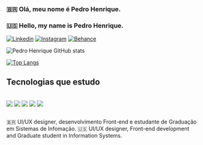 ### 🇧🇷 Olá, meu nome é Pedro Henrique.
### 🇺🇸 Hello, my name is Pedro Henrique.

[![Linkedin](https://img.shields.io/badge/LinkedIn-0077B5?style=for-the-badge&logo=linkedin&logoColor=white)](https://www.linkedin.com/in/pedro-henrique-ribeiro-martins-2b87b0233/)
[![Instagram](https://img.shields.io/badge/Instagram-E4405F?style=for-the-badge&logo=instagram&logoColor=white)](https://www.instagram.com/pedro.r.martins/)
[![Behance](https://img.shields.io/badge/Behance-0054F7?style=for-the-badge&logo=behance&logoColor=white)](https://www.behance.net/377e9342)

![Pedro Henrique GitHub stats](https://github-readme-stats.vercel.app/api?username=pedrohrrm&show_icons=true&theme=dracula)

[![Top Langs](https://github-readme-stats.vercel.app/api/top-langs/?username=pedrohrrm&layout=compact&theme=dracula)](https://github.com/anuraghazra/github-readme-stats)

## Tecnologias que estudo

<div style="display: inline_block"><br/>
    <img align=center alt:HTML5 src="https://img.shields.io/badge/HTML5-E34F26?style=for-the-badge&logo=html5&logoColor=white">
    <img align=center alt:CSS3 src="https://img.shields.io/badge/CSS3-1572B6?style=for-the-badge&logo=css3&logoColor=white">
    <img align=center alt:C++ src="https://img.shields.io/badge/C%2B%2B-00599C?style=for-the-badge&logo=c%2B%2B&logoColor=white">
    <img align=center alt:Bootstrap src="https://img.shields.io/badge/Bootstrap-563D7C?style=for-the-badge&logo=bootstrap&logoColor=white">
    <img align=center alt:Figma src="https://img.shields.io/badge/Figma-F24E1E?style=for-the-badge&logo=figma&logoColor=white">
</div><br/>

🇧🇷 UI/UX designer, desenvolvimento Front-end e estudante de Graduação em Sistemas de Infomação.
🇺🇸 UI/UX designer, Front-end development and Graduate student in Information Systems.
